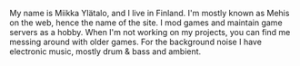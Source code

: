 My name is Miikka Ylätalo, and I live in Finland. I'm mostly known as Mehis on the web, hence the name of the site. I mod games and maintain game servers as a hobby.
When I'm not working on my projects, you can find me messing around with older games. For the background noise I have electronic music, mostly drum & bass and ambient.
